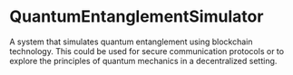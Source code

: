 # QuantumEntanglementSimulator
 A system that simulates quantum entanglement using blockchain technology. This could be used for secure communication protocols or to explore the principles of quantum mechanics in a decentralized setting.

